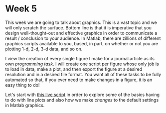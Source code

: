 # Week 5
This week we are going to talk about graphics. This is a vast topic and we will only scratch the surface. Bottom line is that it is imperative that you design well-thought-out and effective graphics in order to communicate a result / conclusion to your audience. In Matlab, there are zillions of different graphics scripts available to you, based, in part, on whether or not you are plotting 1-d, 2-d, 3-d data, and so on. 

I view the creation of every single figure I make for a journal article as its own *programming task*. I will create one script per figure whose only job is to load in data, make a plot, and then export the figure at a desired resolution and in a desired file format. You want all of these tasks to be fully automated so that, if you ever need to make changes in a figure, it is an easy thing to do!

Let's start with [this live script](class5_1.mlx) in order to explore some of the basics having to do with line plots and also how we make *changes* to the default settings in Matlab graphics. 

## 
